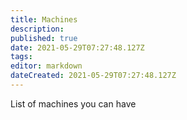 ```yaml
---
title: Machines
description: 
published: true
date: 2021-05-29T07:27:48.127Z
tags: 
editor: markdown
dateCreated: 2021-05-29T07:27:48.127Z
---
```


List of machines you can have